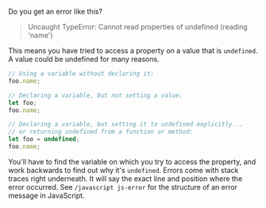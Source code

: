 Do you get an error like this?
> Uncaught TypeError: Cannot read properties of undefined (reading 'name')

This means you have tried to access a property on a value that is `undefined`. A value could be undefined for many reasons.
```javascript
// Using a variable without declaring it:
foo.name;

// Declaring a variable, but not setting a value:
let foo;
foo.name;

// Declaring a variable, but setting it to undefined explicitly...
// or returning undefined from a function or method:
let foo = undefined;
foo.name;
```
You'll have to find the variable on which you try to access the property, and work backwards to find out why it's `undefined`.
Errors come with stack traces right underneath. It will say the exact line and position where the error occurred.
See `/javascript js-error` for the structure of an error message in JavaScript.
